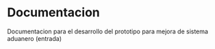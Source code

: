 # Documentacion
Documentacion para el desarrollo del prototipo para mejora de sistema aduanero (entrada)
